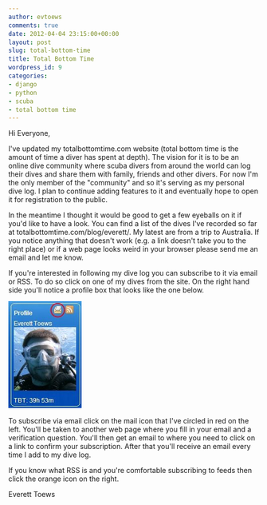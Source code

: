 ```yaml
---
author: evtoews
comments: true
date: 2012-04-04 23:15:00+00:00
layout: post
slug: total-bottom-time
title: Total Bottom Time
wordpress_id: 9
categories:
- django
- python
- scuba
- total bottom time
---
```


Hi Everyone,



I've updated my totalbottomtime.com website (total bottom time is the amount of time a diver has spent at depth). The vision for it is to be an online dive community where scuba divers from around the world can log their dives and share them with family, friends and other divers. For now I'm the only member of the "community" and so it's serving as my personal dive log. I plan to continue adding features to it and eventually hope to open it for registration to the public.




In the meantime I thought it would be good to get a few eyeballs on it if you'd like to have a look. You can find a list of the dives I've recorded so far at totalbottomtime.com/blog/everett/. My latest are from a trip to Australia. If you notice anything that doesn't work (e.g. a link doesn't take you to the right place) or if a web page looks weird in your browser please send me an email and let me know.




If you're interested in following my dive log you can subscribe to it via email or RSS. To do so click on one of my dives from the site. On the right hand side you'll notice a profile box that looks like the one below.




[![](/img/posts/profile.jpg?w=147)](/img/posts/profile.jpg)



To subscribe via email click on the mail icon that I've circled in red on the left. You'll be taken to another web page where you fill in your email and a verification question. You'll then get an email to where you need to click on a link to confirm your subscription. After that you'll receive an email every time I add to my dive log.




If you know what RSS is and you're comfortable subscribing to feeds then click the orange icon on the right.




Everett Toews

![]()
